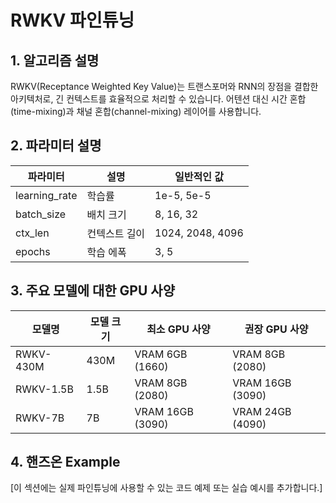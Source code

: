 # RWKV 파인튜닝

## 1. 알고리즘 설명

RWKV(Receptance Weighted Key Value)는 트랜스포머와 RNN의 장점을 결합한 아키텍처로, 긴 컨텍스트를 효율적으로 처리할 수 있습니다. 어텐션 대신 시간 혼합(time-mixing)과 채널 혼합(channel-mixing) 레이어를 사용합니다.

## 2. 파라미터 설명

| 파라미터 | 설명 | 일반적인 값 |
|-----------|------|------------|
| learning_rate | 학습률 | 1e-5, 5e-5 |
| batch_size | 배치 크기 | 8, 16, 32 |
| ctx_len | 컨텍스트 길이 | 1024, 2048, 4096 |
| epochs | 학습 에폭 | 3, 5 |

## 3. 주요 모델에 대한 GPU 사양

| 모델명 | 모델 크기 | 최소 GPU 사양 | 권장 GPU 사양 |
|--------|-----------|--------------|--------------|
| RWKV-430M | 430M | VRAM 6GB (1660) | VRAM 8GB (2080) |
| RWKV-1.5B | 1.5B | VRAM 8GB (2080) | VRAM 16GB (3090) |
| RWKV-7B | 7B | VRAM 16GB (3090) | VRAM 24GB (4090) |

## 4. 핸즈온 Example

[이 섹션에는 실제 파인튜닝에 사용할 수 있는 코드 예제 또는 실습 예시를 추가합니다.]
